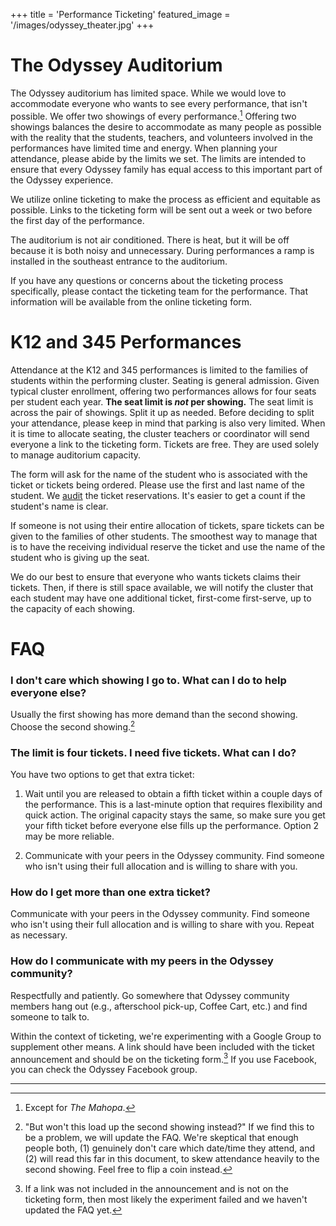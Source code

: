 +++
title = 'Performance Ticketing'
featured_image = '/images/odyssey_theater.jpg'
+++

# The Odyssey Auditorium

The Odyssey auditorium has limited space. While we would love to accommodate everyone who wants to see every performance, that isn't possible. We offer two showings of every performance.[^1] Offering two showings balances the desire to accommodate as many people as possible with the reality that the students, teachers, and volunteers involved in the performances have limited time and energy. When planning your attendance, please abide by the limits we set. The limits are intended to ensure that every Odyssey family has equal access to this important part of the Odyssey experience.

[^1]: Except for *The Mahopa*.

We utilize online ticketing to make the process as efficient and equitable as possible. Links to the ticketing form will be sent out a week or two before the first day of the performance.

The auditorium is not air conditioned. There is heat, but it will be off because it is both noisy and unnecessary. During performances a ramp is installed in the southeast entrance to the auditorium.

If you have any questions or concerns about the ticketing process specifically, please contact the ticketing team for the performance. That information will be available from the online ticketing form.


# K12 and 345 Performances

Attendance at the K12 and 345 performances is limited to the families of students within the performing cluster. Seating is general admission. Given typical cluster enrollment, offering two performances allows for four seats per student each year. **The seat limit is *not* per showing.** The seat limit is across the pair of showings. Split it up as needed. Before deciding to split your attendance, please keep in mind that parking is also very limited. When it is time to allocate seating, the cluster teachers or coordinator will send everyone a link to the ticketing form. Tickets are free. They are used solely to manage auditorium capacity.

The form will ask for the name of the student who is associated with the ticket or tickets being ordered. Please use the first and last name of the student. We [audit](https://en.wikipedia.org/wiki/Trust,_but_verify) the ticket reservations. It's easier to get a count if the student's name is clear.

If someone is not using their entire allocation of tickets, spare tickets can be given to the families of other students. The smoothest way to manage that is to have the receiving individual reserve the ticket and use the name of the student who is giving up the seat.

We do our best to ensure that everyone who wants tickets claims their tickets. Then, if there is still space available, we will notify the cluster that each student may have one additional ticket, first-come first-serve, up to the capacity of each showing.






# FAQ

[//]: <> (## K12 & 345)

### I don't care which showing I go to. What can I do to help everyone else?

Usually the first showing has more demand than the second showing. Choose the second showing.[^2]

[^2]: "But won't this load up the second showing instead?" If we find this to be a problem, we will update the FAQ. We're skeptical that enough people both, (1) genuinely don't care which date/time they attend, and (2) will read this far in this document, to skew attendance heavily to the second showing. Feel free to flip a coin instead.

### The limit is four tickets. I need five tickets. What can I do?

You have two options to get that extra ticket:

1. Wait until you are released to obtain a fifth ticket within a couple days of the performance. This is a last-minute option that requires flexibility and quick action. The original capacity stays the same, so make sure you get your fifth ticket before everyone else fills up the performance. Option 2 may be more reliable.

2. Communicate with your peers in the Odyssey community. Find someone who isn't using their full allocation and is willing to share with you.

### How do I get more than one extra ticket?

Communicate with your peers in the Odyssey community. Find someone who isn't using their full allocation and is willing to share with you. Repeat as necessary.

### How do I communicate with my peers in the Odyssey community?

Respectfully and patiently. Go somewhere that Odyssey community members hang out (e.g., afterschool pick-up, Coffee Cart, etc.) and find someone to talk to.

Within the context of ticketing, we're experimenting with a Google Group to supplement other means. A link should have been included with the ticket announcement and should be on the ticketing form.[^3] If you use Facebook, you can check the Odyssey Facebook group.

[^3]: If a link was not included in the announcement and is not on the ticketing form, then most likely the experiment failed and we haven't updated the FAQ yet.


[//]: <> (The following horizontal rule can be removed if there are no footnotes.)

---
